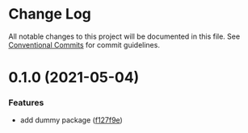 # Change Log

All notable changes to this project will be documented in this file.
See [Conventional Commits](https://conventionalcommits.org) for commit guidelines.

# 0.1.0 (2021-05-04)


### Features

* add dummy package ([f127f9e](https://github.com/Boosten/lerna-demo/commit/f127f9ea7efa68df6599d9da807f44970c51851b))
